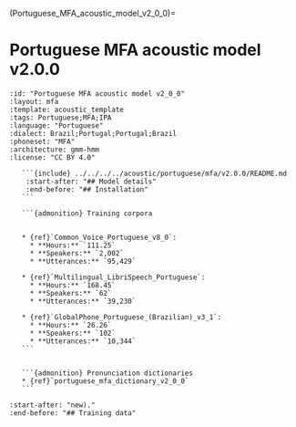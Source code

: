 
(Portuguese_MFA_acoustic_model_v2_0_0)=
# Portuguese MFA acoustic model v2.0.0

``````{acoustic} Portuguese MFA acoustic model v2.0.0
:id: "Portuguese MFA acoustic model v2_0_0"
:layout: mfa
:template: acoustic_template
:tags: Portuguese;MFA;IPA
:language: "Portuguese"
:dialect: Brazil;Portugal;Portugal;Brazil
:phoneset: "MFA"
:architecture: gmm-hmm
:license: "CC BY 4.0"

   ```{include} ../../../../acoustic/portuguese/mfa/v2.0.0/README.md
    :start-after: "## Model details"
    :end-before: "## Installation"
   ```

   ```{admonition} Training corpora


   * {ref}`Common_Voice_Portuguese_v8_0`:
     * **Hours:** `111.25`
     * **Speakers:** `2,002`
     * **Utterances:** `95,429`

   * {ref}`Multilingual_LibriSpeech_Portuguese`:
     * **Hours:** `168.45`
     * **Speakers:** `62`
     * **Utterances:** `39,230`

   * {ref}`GlobalPhone_Portuguese_(Brazilian)_v3_1`:
     * **Hours:** `26.26`
     * **Speakers:** `102`
     * **Utterances:** `10,344`
   ```


   ```{admonition} Pronunciation dictionaries
   * {ref}`portuguese_mfa_dictionary_v2_0_0`
   ```
``````

```{include} ../../../../acoustic/portuguese/mfa/v2.0.0/README.md
:start-after: "new)."
:end-before: "## Training data"
```

